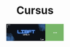<div align="center">
  <h1>Cursus</h1>
  <img src="images/Libft.png" alt="Bannière" style="width: 30%; max-width: 400px; height: auto; border: none;">
</div>
